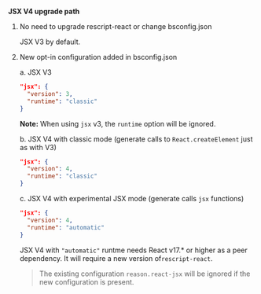 **JSX V4 upgrade path**

1. No need to upgrade rescript-react or change bsconfig.json

   JSX V3 by default.

2. New opt-in configuration added in bsconfig.json

   a. JSX V3

   ```json
   "jsx": {
     "version": 3,
     "runtime": "classic"
   }
   ```

   **Note:** When using `jsx` v3, the `runtime` option will be ignored.

   b. JSX V4 with classic mode (generate calls to `React.createElement` just as with V3)

   ```json
   "jsx": {
     "version": 4,
     "runtime": "classic"
   }
   ```

   c. JSX V4 with experimental JSX mode (generate calls `jsx` functions)

   ```json
   "jsx": {
     "version": 4,
     "runtime": "automatic"
   }
   ```

   JSX V4 with `"automatic"` runtme needs React v17.\* or higher as a peer dependency. It will require a new version of`rescript-react`.

   > The existing configuration `reason.react-jsx` will be ignored if the new configuration is present.
